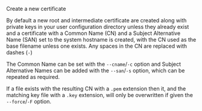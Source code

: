 Create a new certificate

By default a new root and intermediate certificate are created along
with private keys in your user configuration directory unless they
already exist and a certificate with a Common Name (CN) and a Subject
Alternative Name (SAN) set to the system hostname is created, with the CN
used as the base filename unless one exists. Any spaces in the CN are
replaced with dashes (`-`)

The Common Name can be set with the `--cname`/`-c` option and Subject
Alternative Names can be added with the `--san`/`-s` option, which can
be repeated as required.

If a file exists with the resulting CN with a `.pem` extension then it,
and the matching key file with a `.key` extension, will only be
overwritten if given the `--force`/`-F` option.
